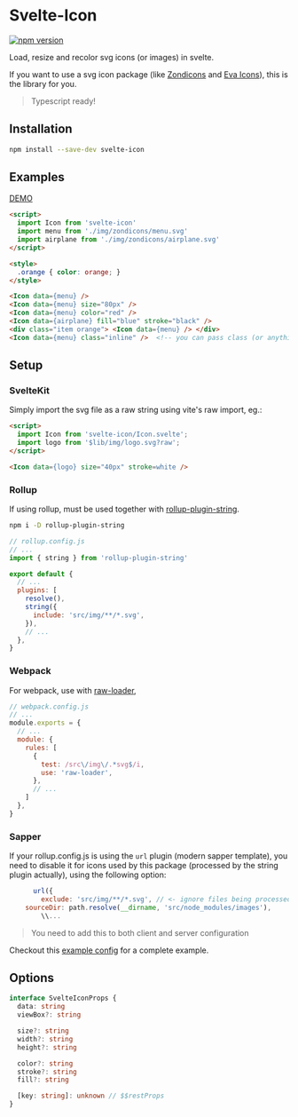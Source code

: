 # Svelte-Icon

[![npm version](https://badge.fury.io/js/svelte-icon.svg)](https://badge.fury.io/js/svelte-icon)

Load, resize and recolor svg icons (or images) in svelte.

If you want to use a svg icon package (like [Zondicons](https://www.zondicons.com/) and [Eva Icons](https://akveo.github.io/eva-icons)), this is the library for you.

> Typescript ready!

## Installation
```sh
npm install --save-dev svelte-icon
```

## Examples

[DEMO](https://cristovao-trevisan.github.io/svelte-icon/)

```html
<script>
  import Icon from 'svelte-icon'
  import menu from './img/zondicons/menu.svg'
  import airplane from './img/zondicons/airplane.svg'
</script>

<style>
  .orange { color: orange; }
</style>

<Icon data={menu} />
<Icon data={menu} size="80px" />
<Icon data={menu} color="red" />
<Icon data={airplane} fill="blue" stroke="black" />
<div class="item orange"> <Icon data={menu} /> </div>
<Icon data={menu} class="inline" />  <!-- you can pass class (or anything else) using $$restProps -->
```

## Setup

### SvelteKit
Simply import the svg file as a raw string using vite's raw import, eg.:

```html
<script>
  import Icon from 'svelte-icon/Icon.svelte';
  import logo from '$lib/img/logo.svg?raw';
</script>

<Icon data={logo} size="40px" stroke=white />
```

### Rollup
If using rollup, must be used together with [rollup-plugin-string](https://github.com/TrySound/rollup-plugin-string).

```sh
npm i -D rollup-plugin-string
```

```js
// rollup.config.js
// ...
import { string } from 'rollup-plugin-string'

export default {
  // ...
  plugins: [
    resolve(),
    string({
      include: 'src/img/**/*.svg',
    }),
    // ...
  },
}
```

### Webpack
For webpack, use with [raw-loader](https://github.com/webpack-contrib/raw-loader),

```js
// webpack.config.js
// ...
module.exports = {
  // ...
  module: {
    rules: [
      {
        test: /src\/img\/.*svg$/i,
        use: 'raw-loader',
      },
      // ...
    ]
  },
}
```

### Sapper
If your rollup.config.js is using the `url` plugin (modern sapper template), you need to disable it for icons used by this package (processed by the string plugin actually), using the following option:
```js
      url({
        exclude: 'src/img/**/*.svg', // <- ignore files being processed by rollup-plugin-string
	sourceDir: path.resolve(__dirname, 'src/node_modules/images'),
        \\...
```
> You need to add this to both client and server configuration

Checkout this [example config](./config/rollup.config.js) for a complete example.

## Options

```ts
interface SvelteIconProps {
  data: string
  viewBox?: string

  size?: string
  width?: string
  height?: string

  color?: string
  stroke?: string
  fill?: string

  [key: string]: unknown // $$restProps
}
```
